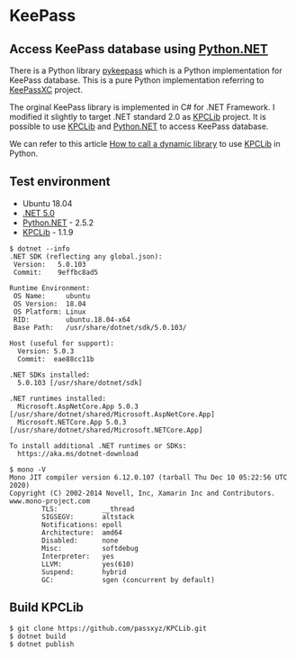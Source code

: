 # KeePass

## Access KeePass database using [Python.NET][1]
There is a Python library [pykeepass][2] which is a Python implementation for KeePass database. This is a pure Python implementation referring to [KeePassXC][4] project.

The orginal KeePass library is implemented in C# for .NET Framework. I modified it slightly to target .NET standard 2.0 as [KPCLib][5] project. It is possible to use [KPCLib][5] and [Python.NET][1] to access KeePass database.

We can refer to this article [How to call a dynamic library][3] to use [KPCLib][5] in Python.

## Test environment
- Ubuntu 18.04
- [.NET 5.0][7]
- [Python.NET][6] - 2.5.2
- [KPCLib][5] - 1.1.9

```
$ dotnet --info
.NET SDK (reflecting any global.json):
 Version:   5.0.103
 Commit:    9effbc8ad5

Runtime Environment:
 OS Name:     ubuntu
 OS Version:  18.04
 OS Platform: Linux
 RID:         ubuntu.18.04-x64
 Base Path:   /usr/share/dotnet/sdk/5.0.103/

Host (useful for support):
  Version: 5.0.3
  Commit:  eae88cc11b

.NET SDKs installed:
  5.0.103 [/usr/share/dotnet/sdk]

.NET runtimes installed:
  Microsoft.AspNetCore.App 5.0.3 [/usr/share/dotnet/shared/Microsoft.AspNetCore.App]
  Microsoft.NETCore.App 5.0.3 [/usr/share/dotnet/shared/Microsoft.NETCore.App]

To install additional .NET runtimes or SDKs:
  https://aka.ms/dotnet-download
```

```
$ mono -V
Mono JIT compiler version 6.12.0.107 (tarball Thu Dec 10 05:22:56 UTC 2020)
Copyright (C) 2002-2014 Novell, Inc, Xamarin Inc and Contributors. www.mono-project.com
        TLS:           __thread
        SIGSEGV:       altstack
        Notifications: epoll
        Architecture:  amd64
        Disabled:      none
        Misc:          softdebug 
        Interpreter:   yes
        LLVM:          yes(610)
        Suspend:       hybrid
        GC:            sgen (concurrent by default)

```

## Build KPCLib

```
$ git clone https://github.com/passxyz/KPCLib.git
$ dotnet build
$ dotnet publish
```


[1]: http://pythonnet.github.io/
[2]: https://github.com/libkeepass/pykeepass
[3]: https://github.com/pythonnet/pythonnet/wiki/How-to-call-a-dynamic-library
[4]: https://github.com/keepassxreboot/keepassxc
[5]: https://github.com/passxyz/KPCLib
[6]: https://github.com/pythonnet/pythonnet
[7]: https://dotnet.microsoft.com/download/dotnet/5.0
